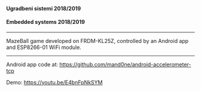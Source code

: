 #### Ugradbeni sistemi 2018/2019
#### Embedded systems 2018/2019

***
MazeBall game developed on FRDM-KL25Z, controlled by an Android app and ESP8266-01 WiFi module. 
***
Android app code at: https://github.com/mand0ne/android-accelerometer-tcp

Demo: https://youtu.be/E4bnFpNkSYM
